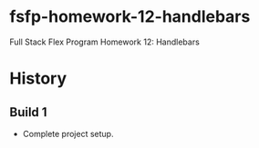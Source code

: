 # fsfp-homework-12-handlebars

Full Stack Flex Program Homework 12: Handlebars


# History

## Build 1

* Complete project setup.

